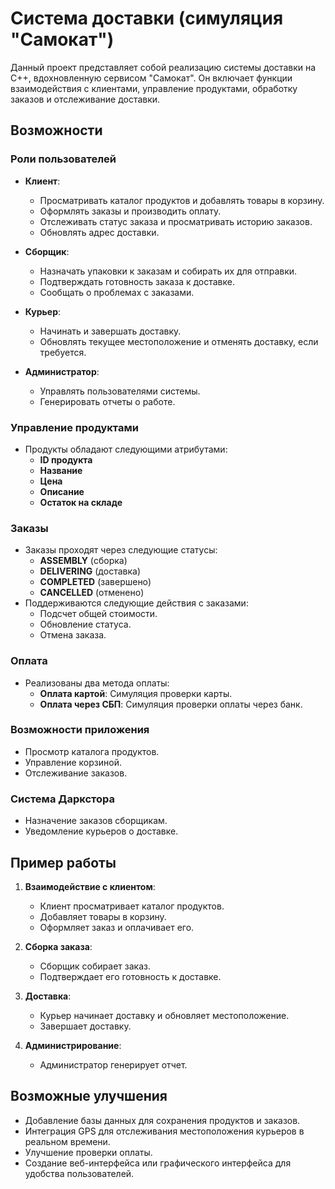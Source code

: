 # Система доставки (симуляция "Самокат")

Данный проект представляет собой реализацию системы доставки на C++, вдохновленную сервисом "Самокат". Он включает функции взаимодействия с клиентами, управление продуктами, обработку заказов и отслеживание доставки.

## Возможности

### Роли пользователей

- **Клиент**:
  - Просматривать каталог продуктов и добавлять товары в корзину.
  - Оформлять заказы и производить оплату.
  - Отслеживать статус заказа и просматривать историю заказов.
  - Обновлять адрес доставки.

- **Сборщик**:
  - Назначать упаковки к заказам и собирать их для отправки.
  - Подтверждать готовность заказа к доставке.
  - Сообщать о проблемах с заказами.

- **Курьер**:
  - Начинать и завершать доставку.
  - Обновлять текущее местоположение и отменять доставку, если требуется.

- **Администратор**:
  - Управлять пользователями системы.
  - Генерировать отчеты о работе.

### Управление продуктами

- Продукты обладают следующими атрибутами:
  - **ID продукта**
  - **Название**
  - **Цена**
  - **Описание**
  - **Остаток на складе**

### Заказы

- Заказы проходят через следующие статусы:
  - **ASSEMBLY** (сборка)
  - **DELIVERING** (доставка)
  - **COMPLETED** (завершено)
  - **CANCELLED** (отменено)
- Поддерживаются следующие действия с заказами:
  - Подсчет общей стоимости.
  - Обновление статуса.
  - Отмена заказа.

### Оплата

- Реализованы два метода оплаты:
  - **Оплата картой**: Симуляция проверки карты.
  - **Оплата через СБП**: Симуляция проверки оплаты через банк.

### Возможности приложения

- Просмотр каталога продуктов.
- Управление корзиной.
- Отслеживание заказов.

### Система Даркстора

- Назначение заказов сборщикам.
- Уведомление курьеров о доставке.

## Пример работы

1. **Взаимодействие с клиентом**:
   - Клиент просматривает каталог продуктов.
   - Добавляет товары в корзину.
   - Оформляет заказ и оплачивает его.

2. **Сборка заказа**:
   - Сборщик собирает заказ.
   - Подтверждает его готовность к доставке.

3. **Доставка**:
   - Курьер начинает доставку и обновляет местоположение.
   - Завершает доставку.

4. **Администрирование**:
   - Администратор генерирует отчет.

## Возможные улучшения

- Добавление базы данных для сохранения продуктов и заказов.
- Интеграция GPS для отслеживания местоположения курьеров в реальном времени.
- Улучшение проверки оплаты.
- Создание веб-интерфейса или графического интерфейса для удобства пользователей.

